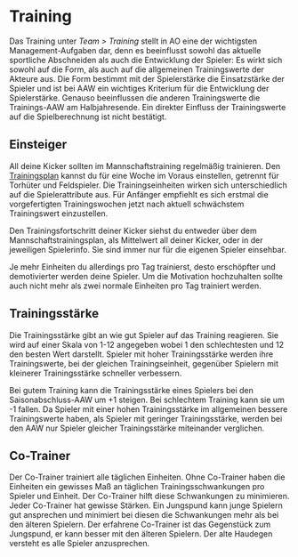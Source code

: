 # Training

Das Training unter _Team > Training_ stellt in AO eine der wichtigsten Management-Aufgaben dar, denn es beeinflusst sowohl das aktuelle sportliche Abschneiden als auch die Entwicklung der Spieler: Es wirkt sich sowohl auf die Form, als auch auf die allgemeinen Trainingswerte der Akteure aus. Die Form bestimmt mit der Spielerstärke die Einsatzstärke der Spieler und ist bei AAW ein wichtiges Kriterium für die Entwicklung der Spielerstärke. Genauso beeinflussen die anderen Trainingswerte die Trainings-AAW am Halbjahresende. Ein direkter Einfluss der Trainingswerte auf die Spielberechnung ist nicht bestätigt.

## Einsteiger

All deine Kicker sollten im Mannschaftstraining regelmäßig trainieren. Den [Trainingsplan](/training/Trainingsplan.md) kannst du für eine Woche im Voraus einstellen, getrennt für Torhüter und Feldspieler. Die Trainingseinheiten wirken sich unterschiedlich auf die Spielerattribute aus. Für Anfänger empfiehlt es sich erstmal die vorgefertigten Trainingswochen jetzt nach aktuell schwächstem Trainingswert einzustellen. 

Den Trainingsfortschritt deiner Kicker siehst du entweder über dem Mannschaftstrainingsplan, als Mittelwert all deiner Kicker, oder in der jeweiligen Spielerinfo. Sie sind immer nur für die eigenen Spieler einsehbar.

Je mehr Einheiten du allerdings pro Tag trainierst, desto erschöpfter und demotivierter werden deine Spieler. Um die Motivation hochzuhalten sollte auch nicht mehr als zwei normale Einheiten pro Tag trainiert werden.

## Trainingsstärke

Die Trainingsstärke gibt an wie gut Spieler auf das Training reagieren. Sie wird auf einer Skala von 1-12 angegeben wobei 1 den schlechtesten und 12 den besten Wert darstellt. Spieler mit hoher Trainingsstärke werden ihre Trainingswerte, bei der gleichen Trainingseinheit, gegenüber Spielern mit kleinerer Trainingsstärke schneller verbessern.

Bei gutem Training kann die Trainingsstärke eines Spielers bei den Saisonabschluss-AAW um +1 steigen. Bei schlechtem Training kann sie um -1 fallen. Da Spieler mit einer hohen Trainingsstärke im allgemeinen bessere Trainingswerte haben, als Spieler mit geringer Trainingsstärke, werden bei den AAW nur Spieler gleicher Trainingsstärke miteinander verglichen.

## Co-Trainer

Der Co-Trainer trainiert alle täglichen Einheiten. Ohne Co-Trainer haben die Einheiten ein gewisses Maß an täglichen Trainingsschwankungen pro Spieler und Einheit. Der Co-Trainer hilft diese Schwankungen zu minimieren. Jeder Co-Trainer hat gewisse Stärken. Ein Jungspund kann junge Spielern gut ansprechen und minimiert bei diesen die Schwankungen mehr als bei den älteren Spielern. Der erfahrene Co-Trainer ist das Gegenstück zum Jungspund, er kann besser mit den älteren Spielern. Der alte Haudegen versteht es alle Spieler anzusprechen. 

